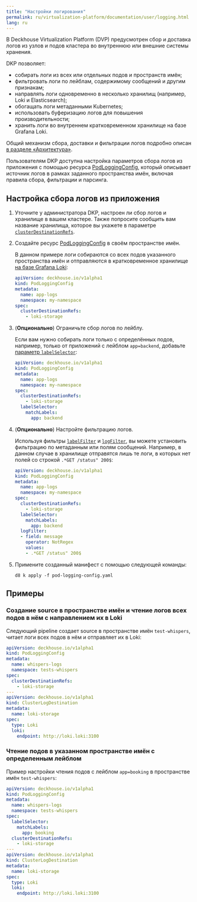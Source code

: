 ```yaml
---
title: "Настройки логирования"
permalink: ru/virtualization-platform/documentation/user/logging.html
lang: ru
---
```


В Deckhouse Virtualization Platform (DVP) предусмотрен сбор и доставка логов из узлов и подов кластера
во внутреннюю или внешние системы хранения.

DKP позволяет:

- собирать логи из всех или отдельных подов и пространств имён;
- фильтровать логи по лейблам, содержимому сообщений и другим признакам;
- направлять логи одновременно в несколько хранилищ (например, Loki и Elasticsearch);
- обогащать логи метаданными Kubernetes;
- использовать буферизацию логов для повышения производительности;
- хранить логи во внутреннем кратковременном хранилище на базе Grafana Loki.

Общий механизм сбора, доставки и фильтрации логов подробно описан [в разделе «Архитектура»](/products/virtualization-platform/documentation/architecture/logging/delivery.html).

Пользователям DKP доступна настройка параметров сбора логов из приложения с помощью ресурса [PodLoggingConfig](/modules/log-shipper/cr.html#podloggingconfig), который описывает источник логов в рамках заданного пространства имён, включая правила сбора, фильтрации и парсинга.

## Настройка сбора логов из приложения

1. Уточните у администратора DKP, настроен ли сбор логов и хранилище в вашем кластере.
   Также попросите сообщить вам название хранилища, которое вы укажете в параметре [`clusterDestinationRefs`](/modules/log-shipper/cr.html#podloggingconfig-v1alpha1-spec-clusterdestinationrefs).
1. Создайте ресурс [PodLoggingConfig](/modules/log-shipper/cr.html#podloggingconfig) в своём пространстве имён.

   В данном примере логи собираются со всех подов указанного пространства имён
   и отправляются в кратковременное хранилище [на базе Grafana Loki](../admin/configuration/logging/storage.html):

   ```yaml
   apiVersion: deckhouse.io/v1alpha1
   kind: PodLoggingConfig
   metadata:
     name: app-logs
     namespace: my-namespace
   spec:
     clusterDestinationRefs:
       - loki-storage
   ```

1. (**Опционально**) Ограничьте сбор логов по лейблу.

   Если вам нужно собирать логи только с определённых подов,
   например, только от приложений с лейблом `app=backend`, добавьте [параметр `labelSelector`](/modules/log-shipper/cr.html#podloggingconfig-v1alpha1-spec-labelselector):

   ```yaml
   apiVersion: deckhouse.io/v1alpha1
   kind: PodLoggingConfig
   metadata:
     name: app-logs
     namespace: my-namespace
   spec:
     clusterDestinationRefs:
       - loki-storage
     labelSelector:
       matchLabels:
         app: backend
   ```

1. (**Опционально**) Настройте фильтрацию логов.

   Используя фильтры [`labelFilter`](/modules/log-shipper/cr.html#podloggingconfig-v1alpha1-spec-labelfilter) и [`logFilter`](/modules/log-shipper/cr.html#podloggingconfig-v1alpha1-spec-logfilter), вы можете установить фильтрацию по метаданным или полям сообщений.
   Например, в данном случае в хранилище отправятся лишь те логи, в которых нет полей со строкой `.*GET /status" 200$`:

   ```yaml
   apiVersion: deckhouse.io/v1alpha1
   kind: PodLoggingConfig
   metadata:
     name: app-logs
     namespace: my-namespace
   spec:
     clusterDestinationRefs:
       - loki-storage
     labelSelector:
       matchLabels:
         app: backend
     logFilter:
     - field: message
       operator: NotRegex
       values:
       - .*GET /status" 200$
   ```

1. Примените созданный манифест с помощью следующей команды:

   ```shell
   d8 k apply -f pod-logging-config.yaml
   ```

## Примеры

### Создание source в пространстве имён и чтение логов всех подов в нём с направлением их в Loki

Следующий pipeline создает source в пространстве имён `test-whispers`, читает логи всех подов в нём и отправляет их в Loki:

```yaml
apiVersion: deckhouse.io/v1alpha1
kind: PodLoggingConfig
metadata:
  name: whispers-logs
  namespace: tests-whispers
spec:
  clusterDestinationRefs:
    - loki-storage
---
apiVersion: deckhouse.io/v1alpha1
kind: ClusterLogDestination
metadata:
  name: loki-storage
spec:
  type: Loki
  loki:
    endpoint: http://loki.loki:3100
```

### Чтение подов в указанном пространстве имён с определенным лейблом

Пример настройки чтения подов с лейблом `app=booking` в пространстве имён `test-whispers`:

```yaml
apiVersion: deckhouse.io/v1alpha1
kind: PodLoggingConfig
metadata:
  name: whispers-logs
  namespace: tests-whispers
spec:
  labelSelector:
    matchLabels:
      app: booking
  clusterDestinationRefs:
    - loki-storage
---
apiVersion: deckhouse.io/v1alpha1
kind: ClusterLogDestination
metadata:
  name: loki-storage
spec:
  type: Loki
  loki:
    endpoint: http://loki.loki:3100
```
